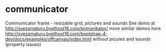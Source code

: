 # communicator 
Communicator frame - resizable grid, pictures and sounds
See demo at http://svezamaturu.byethost16.com/komunikator/
more similar demos here http://svezamaturu.byethost16.com/bootstrap-4-dev/docs/examples/offcanvas/index.html
without picures and sounds (property issues)
